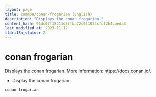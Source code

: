 ```yaml
---
layout: page
title: common/conan-frogarian (English)
description: "Displays the conan frogarian."
content_hash: 91dc07f18211d5ffba72c0f1034cfcf2b4caeda3
last_modified_at: 2023-11-12
tldri18n_status: 2
---
```

# conan frogarian

Displays the conan frogarian.
More information: <https://docs.conan.io/>.

- Display the conan frogarian:

`conan frogarian`
